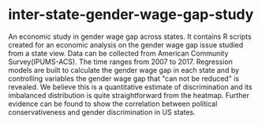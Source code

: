 # inter-state-gender-wage-gap-study
An economic study in gender wage gap across states.
It contains R scripts created for an economic analysis on the gender wage gap issue studied from a state view. 
Data can be collected from American Community Survey(IPUMS-ACS). The time ranges from 2007 to 2017.
Regression models are built to calculate the gender wage gap in each state and by controlling variables the gender wage gap
that "can not be reduced" is revealed. We believe this is a quantitative estimate of discrimination and its imbalanced distribution is quite straightforward from the heatmap.
Further evidence can be found to show the correlation between political conservativeness and gender discrimination in US states.
